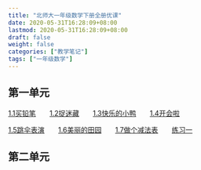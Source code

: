 ```yaml
---
title: "北师大一年级数学下册全册优课"
date: 2020-05-31T16:28:09+08:00
lastmod: 2020-05-31T16:28:09+08:00
draft: false
weight: false
categories: ["教学笔记"]
tags: ["一年级数学"] 
---
```


 ## 第一单元

[1.1买铅笔](https://www.bilibili.com/video/BV1B741147s9)　　[1.2捉迷藏](https://www.bilibili.com/video/BV117411478B)　　[1.3快乐的小鸭](https://www.bilibili.com/video/BV1J7411572w)　　[1.4开会啦](https://www.bilibili.com/video/BV1H741157To)　　

[1.5跳伞表演](https://www.bilibili.com/video/BV1F7411V7Zn)　　[1.6美丽的田园](https://www.bilibili.com/video/BV1w7411V7mF)　　[1.7做个减法表](https://www.bilibili.com/video/BV1n741137V9)　　[练习一](https://www.bilibili.com/video/BV1p741137by)

## 第二单元